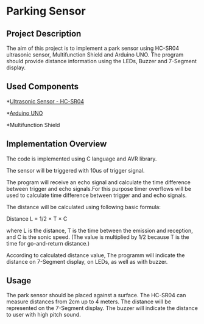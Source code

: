 # Parking Sensor #

Project Description
-------------------

The aim of this project is to implement a park sensor using HC-SR04 ultrasonic sensor, Multifunction Shield and Arduino UNO. The program should provide distance information using the LEDs, Buzzer and 7-Segment display.


Used Components
---------------

*[Ultrasonic Sensor - HC-SR04](https://www.sparkfun.com/products/15569)


*[Arduino UNO](https://store.arduino.cc/arduino-uno-rev3)


*Multifunction Shield

Implementation Overview
-----------------------

The code is implemented using C language and AVR library.

The sensor will be triggered with 10us of trigger signal.

The program will receive an echo signal and calculate the time difference between trigger and echo signals.For this purpose timer overflows will be used to calculate time difference between trigger and and echo signals.

The distance will be calculated using following basic formula:

Distance L = 1/2 × T × C

where L is the distance, T is the time between the emission and reception, and C is the sonic speed. (The value is multiplied by 1/2 because T is the time for go-and-return distance.)

According to calculated distance value, The programm will indicate the distance on 7-Segment display, on LEDs, as well as with buzzer.


Usage
-----

The park sensor should be placed against a surface. The HC-SR04 can measure distances from 2cm up to 4 meters.
The distance will be represented on the 7-Segment display. The buzzer will indicate the distance to user with high pitch sound. 


